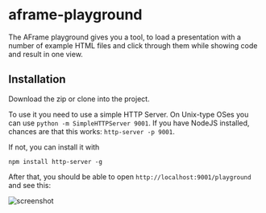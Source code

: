 # aframe-playground

The AFrame playground gives you a tool, to load a presentation with a number of example HTML files and click through them while showing code and result in one view.

## Installation
Download the zip or clone into the project.

To use it you need to use a simple HTTP Server. On Unix-type OSes you can use
```python -m SimpleHTTPServer 9001```. If you have NodeJS installed, chances are that this works:
```http-server -p 9001```.

If not, you can install it with 

    npm install http-server -g

After that, you should be able to open ```http://localhost:9001/playground``` and see this:

![screenshot](screenshot.png "Screenshot")

